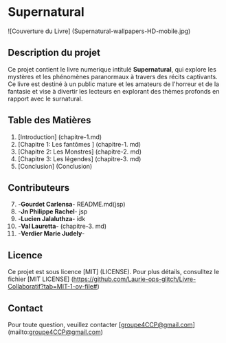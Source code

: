 # Supernatural
![Couverture du Livre] (Supernatural-wallpapers-HD-mobile.jpg)
## **Description du projet**
 Ce projet contient le livre numerique intitulé **Supernatural**, qui explore les mystères et les phénomènes paranormaux à travers des récits captivants. Ce livre est destiné à un public mature et les amateurs de l'horreur et de la fantasie et vise à divertir les lecteurs en explorant des thèmes profonds en rapport avec le surnatural.

## **Table des Matières**
1. [Introduction] (chapitre-1.md)
2. [Chapitre 1: Les fantômes ] (chapitre-1. md)
3. [Chapitre 2: Les Monstres] (chapitre-2. md)
4. [Chapitre 3: Les légendes] (chapitre-3. md)
5. [Conclusion] (Conclusion)

## **Contributeurs**

7. -**Gourdet Carlensa**- README.md(jsp)
8. -**Jn Philippe Rachel**- jsp
9. -**Lucien Jalaluthza**- idk
10. -**Val Lauretta**- (chapitre-3. md)
11. -**Verdier Marie Judely**-

 ## **Licence**

Ce projet est sous licence [MIT] (LICENSE). Pour plus détails, consulltez le fichier [MIT LICENSE] (https://github.com/Laurie-ops-glitch/Livre-Collaboratif?tab=MIT-1-ov-file#)

## **Contact**

Pour toute question, veuillez contacter [groupe4CCP@gmail.com] (mailto:groupe4CCP@gmail.com)


